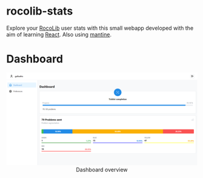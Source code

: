 # rocolib-stats

Explore your [RocoLib](https://rocolib.herokuapp.com) user stats with this small webapp developed with the aim of learning [React](https://en.reactjs.org/). Also using [mantine](https://ui.mantine.dev/).

# Dashboard

<p align="center" style="text-align:center;">
<img src="/public/overview.png"><br>
Dashboard overview
</p>